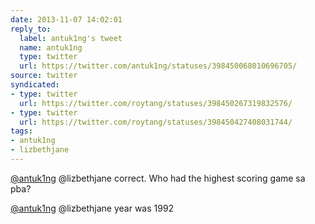 ```yaml
---
date: 2013-11-07 14:02:01
reply_to:
  label: antuk1ng's tweet
  name: antuk1ng
  type: twitter
  url: https://twitter.com/antuk1ng/statuses/398450068010696705/
source: twitter
syndicated:
- type: twitter
  url: https://twitter.com/roytang/statuses/398450267319832576/
- type: twitter
  url: https://twitter.com/roytang/statuses/398450427408031744/
tags:
- antuk1ng
- lizbethjane
---
```


[@antuk1ng](https://twitter.com/antuk1ng/) @lizbethjane correct. Who had the highest scoring game sa pba?

[@antuk1ng](https://twitter.com/antuk1ng/) @lizbethjane year was 1992